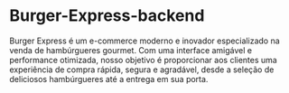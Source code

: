 # Burger-Express-backend
Burger Express é um e-commerce moderno e inovador especializado na venda de hambúrgueres gourmet. Com uma interface amigável e performance otimizada, nosso objetivo é proporcionar aos clientes uma experiência de compra rápida, segura e agradável, desde a seleção de deliciosos hambúrgueres até a entrega em sua porta.
